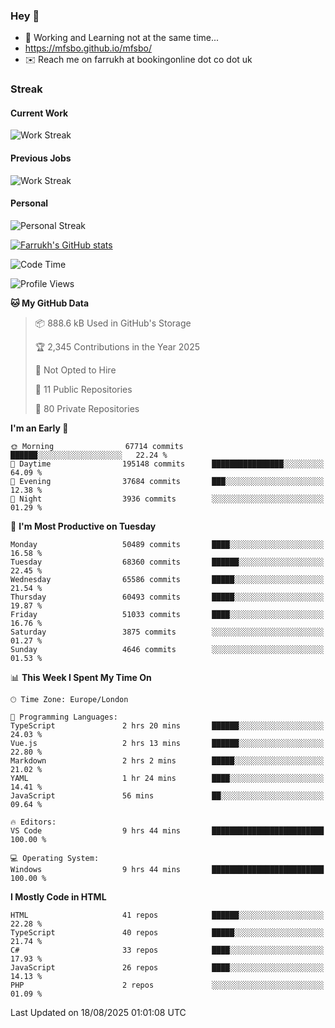 ### Hey 👋

- 🏃 Working and Learning not at the same time...
- https://mfsbo.github.io/mfsbo/
- ✉️ Reach me on farrukh at bookingonline dot co dot uk

### Streak
#### Current Work
![Work Streak](https://streak-stats.demolab.com/?user=mfsbo)
#### Previous Jobs
![Work Streak](https://streak-stats.demolab.com/?user=farrukhcw)
#### Personal
![Personal Streak](https://streak-stats.demolab.com/?user=farrukhsubhani)

[![Farrukh's GitHub stats](https://github-readme-stats.vercel.app/api?username=mfsbo&hide=stars&count_private=true)](https://github.com/mfsbo/)

<!--START_SECTION:waka-->
![Code Time](http://img.shields.io/badge/Code%20Time-1%2C000%20hrs%207%20mins-blue)

![Profile Views](http://img.shields.io/badge/Profile%20Views-0-blue)

**🐱 My GitHub Data** 

> 📦 888.6 kB Used in GitHub's Storage 
 > 
> 🏆 2,345 Contributions in the Year 2025
 > 
> 🚫 Not Opted to Hire
 > 
> 📜 11 Public Repositories 
 > 
> 🔑 80 Private Repositories 
 > 
**I'm an Early 🐤** 

```text
🌞 Morning                67714 commits       ██████░░░░░░░░░░░░░░░░░░░   22.24 % 
🌆 Daytime                195148 commits      ████████████████░░░░░░░░░   64.09 % 
🌃 Evening                37684 commits       ███░░░░░░░░░░░░░░░░░░░░░░   12.38 % 
🌙 Night                  3936 commits        ░░░░░░░░░░░░░░░░░░░░░░░░░   01.29 % 
```
📅 **I'm Most Productive on Tuesday** 

```text
Monday                   50489 commits       ████░░░░░░░░░░░░░░░░░░░░░   16.58 % 
Tuesday                  68360 commits       ██████░░░░░░░░░░░░░░░░░░░   22.45 % 
Wednesday                65586 commits       █████░░░░░░░░░░░░░░░░░░░░   21.54 % 
Thursday                 60493 commits       █████░░░░░░░░░░░░░░░░░░░░   19.87 % 
Friday                   51033 commits       ████░░░░░░░░░░░░░░░░░░░░░   16.76 % 
Saturday                 3875 commits        ░░░░░░░░░░░░░░░░░░░░░░░░░   01.27 % 
Sunday                   4646 commits        ░░░░░░░░░░░░░░░░░░░░░░░░░   01.53 % 
```


📊 **This Week I Spent My Time On** 

```text
🕑︎ Time Zone: Europe/London

💬 Programming Languages: 
TypeScript               2 hrs 20 mins       ██████░░░░░░░░░░░░░░░░░░░   24.03 % 
Vue.js                   2 hrs 13 mins       ██████░░░░░░░░░░░░░░░░░░░   22.80 % 
Markdown                 2 hrs 2 mins        █████░░░░░░░░░░░░░░░░░░░░   21.02 % 
YAML                     1 hr 24 mins        ████░░░░░░░░░░░░░░░░░░░░░   14.41 % 
JavaScript               56 mins             ██░░░░░░░░░░░░░░░░░░░░░░░   09.64 % 

🔥 Editors: 
VS Code                  9 hrs 44 mins       █████████████████████████   100.00 % 

💻 Operating System: 
Windows                  9 hrs 44 mins       █████████████████████████   100.00 % 
```

**I Mostly Code in HTML** 

```text
HTML                     41 repos            ██████░░░░░░░░░░░░░░░░░░░   22.28 % 
TypeScript               40 repos            █████░░░░░░░░░░░░░░░░░░░░   21.74 % 
C#                       33 repos            ████░░░░░░░░░░░░░░░░░░░░░   17.93 % 
JavaScript               26 repos            ████░░░░░░░░░░░░░░░░░░░░░   14.13 % 
PHP                      2 repos             ░░░░░░░░░░░░░░░░░░░░░░░░░   01.09 % 
```




 Last Updated on 18/08/2025 01:01:08 UTC
<!--END_SECTION:waka-->
<!--
**mfsbo/mfsbo** is a ✨ _special_ ✨ repository because its `README.md` (this file) appears on your GitHub profile.

Here are some ideas to get you started:

- 🔭 I’m currently working on ...
- 🌱 I’m currently learning ...
- 👯 I’m looking to collaborate on ...
- 🤔 I’m looking for help with ...
- 💬 Ask me about ...
- 📫 How to reach me: ...
- 😄 Pronouns: ...
- ⚡ Fun fact: ...
-->
